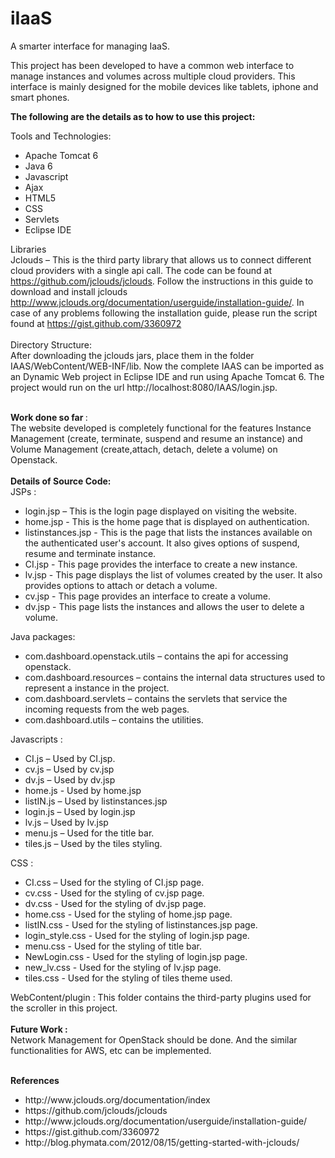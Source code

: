 iIaaS
=====

A smarter interface for managing IaaS. <br>

This project has been developed to have a common web interface to manage instances and volumes across multiple cloud providers. This interface is mainly designed for the mobile devices like tablets, iphone and smart phones. <br>

<b>The following are the details as to how to use this project: </b> <br>

Tools and Technologies: 
<ul>
  <li>Apache Tomcat 6 </li>
  <li>Java 6 </li>
  <li>Javascript </li>
  <li>Ajax </li>
  <li>HTML5 </li>
  <li>CSS </li>
  <li>Servlets </li>
  <li>Eclipse IDE </li>
</ul>

Libraries <br>
  Jclouds – This is the third party library that allows us to connect different cloud providers with a single api call. The code can be found at https://github.com/jclouds/jclouds. Follow the instructions in this guide to download and install jclouds http://www.jclouds.org/documentation/userguide/installation-guide/. In case of any problems following the installation guide, please run the script found at https://gist.github.com/3360972
<br><br>
Directory Structure: <br>
  After downloading the jclouds jars, place them in the folder IAAS/WebContent/WEB-INF/lib. 
Now the complete IAAS can be imported as an Dynamic Web project in Eclipse IDE and run using Apache Tomcat 6. The project would run on the url http://localhost:8080/IAAS/login.jsp. <br>
<br>

<b> Work done so far </b> : <br>
	The website developed is completely functional for the features Instance Management (create, terminate, suspend and resume an instance) and Volume Management (create,attach, detach, delete a volume) on Openstack.
<br><br>
<b>
Details of Source Code:
</b>
<br>
JSPs : <br>
<ul>
  <li>login.jsp – This is the login page displayed on visiting the website.</li>
  <li>home.jsp - This is the home page that is displayed on authentication.</li>
  <li>listinstances.jsp - This is the page that lists the instances available on the authenticated user's account. It also gives options of suspend, resume and terminate instance.</li>
  <li>CI.jsp - This page provides the interface to create a new instance.</li>
  <li>lv.jsp - This page displays the list of volumes created by the user. It also provides options to attach or detach a volume.</li>
  <li>cv.jsp - This page provides an interface to create a volume. </li>
  <li>dv.jsp - This page lists the instances and allows the user to delete a volume. </li>
</ul>

Java packages:
  <ul><li>com.dashboard.openstack.utils – contains the api for accessing openstack.</li>
  <li>com.dashboard.resources – contains the internal data structures used to represent a instance in the project.</li>
  <li>com.dashboard.servlets – contains the servlets that service the incoming requests from the web pages.</li>
  <li>com.dashboard.utils – contains the utilities.</li></ul>

Javascripts :
  <ul><li>CI.js – Used by CI.jsp.</li>
  <li>cv.js – Used by cv.jsp</li>
  <li>dv.js – Used by dv.jsp</li>
  <li>home.js  - Used by home.jsp</li>
  <li>listIN.js – Used by listinstances.jsp</li>
  <li>login.js – Used by login.jsp</li>
  <li>lv.js – Used by lv.jsp</li>
  <li>menu.js – Used for the title bar.</li>
  <li>tiles.js – Used by the tiles styling.</li></ul>

CSS :
  <ul><li>CI.css – Used for the styling of CI.jsp page.</li>
  <li>cv.css  - Used for the styling of cv.jsp page.</li>
  <li>dv.css  - Used for the styling of dv.jsp page.</li>
  <li>home.css  - Used for the styling of home.jsp page.</li>
  <li>listIN.css  - Used for the styling of listinstances.jsp page.</li>
  <li>login_style.css  - Used for the styling of login.jsp page.</li>
  <li>menu.css  - Used for the styling of title bar.</li>
  <li>NewLogin.css  - Used for the styling of login.jsp page.</li>
  <li>new_lv.css  - Used for the styling of lv.jsp page.</li>
  <li>tiles.css - Used for the styling of tiles theme used.</li></ul>

WebContent/plugin : This folder contains the third-party plugins used for the scroller in this project.
<br> <br>
<b>
Future Work :
</b> <br>
	Network Management for OpenStack should be done. And the similar functionalities for AWS, etc can be implemented.

<br>
<b>
References
</b> <br>
<ul>
  <li>http://www.jclouds.org/documentation/index</li>
  <li>https://github.com/jclouds/jclouds</li>
  <li>http://www.jclouds.org/documentation/userguide/installation-guide/</li>
  <li>https://gist.github.com/3360972</li>
  <li>http://blog.phymata.com/2012/08/15/getting-started-with-jclouds/</li>
